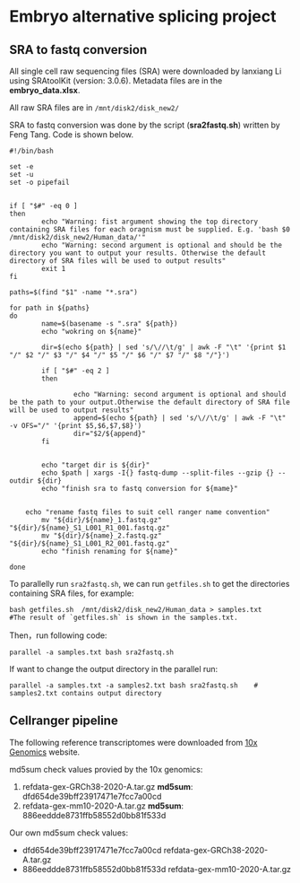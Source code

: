 # Embryo alternative splicing project


## SRA to fastq conversion

All single cell raw sequencing files (SRA) were downloaded by lanxiang Li using SRAtoolKit (version: 3.0.6). Metadata files are in the **embryo_data.xlsx**.

All raw SRA files are in `/mnt/disk2/disk_new2/`

SRA to fastq conversion was done by the script (**sra2fastq.sh**) written by Feng Tang. Code is shown below. 

	#!/bin/bash

	set -e
	set -u
	set -o pipefail


	if [ "$#" -eq 0 ]
	then
        	echo "Warning: fist argument showing the top directory containing SRA files for each oragnism must be supplied. E.g. 'bash $0 /mnt/disk2/disk_new2/Human_data/'"
        	echo "Warning: second argument is optional and should be the directory you want to output your results. Otherwise the default directory of SRA files will be used to output results"
        	exit 1
	fi

	paths=$(find "$1" -name "*.sra")

	for path in ${paths}
	do
        	name=$(basename -s ".sra" ${path})
        	echo "wokring on ${name}"

        	dir=$(echo ${path} | sed 's/\//\t/g' | awk -F "\t" '{print $1 "/" $2 "/" $3 "/" $4 "/" $5 "/" $6 "/" $7 "/" $8 "/"}')

        	if [ "$#" -eq 2 ]
        	then

                	echo "Warning: second argument is optional and should be the path to your output.Otherwise the default directory of SRA file will be used to output results"
                	append=$(echo ${path} | sed 's/\//\t/g' | awk -F "\t" -v OFS="/" '{print $5,$6,$7,$8}')
                	dir="$2/${append}"
        	fi


        	echo "target dir is ${dir}"
        	echo $path | xargs -I{} fastq-dump --split-files --gzip {} --outdir ${dir}
        	echo "finish sra to fastq conversion for ${mame}"

		
		echo "rename fastq files to suit cell ranger name convention"
        	mv "${dir}/${name}_1.fastq.gz" "${dir}/${name}_S1_L001_R1_001.fastq.gz"
        	mv "${dir}/${name}_2.fastq.gz" "${dir}/${name}_S1_L001_R2_001.fastq.gz"
        	echo "finish renaming for ${name}"

	done


To parallelly run `sra2fastq.sh`, we can run `getfiles.sh` to get the directories containing SRA files, for example:
	
	bash getfiles.sh  /mnt/disk2/disk_new2/Human_data > samples.txt     #The result of `getfiles.sh` is shown in the samples.txt. 

Then，run following code:
	
	parallel -a samples.txt bash sra2fastq.sh

If want to change the output directory in the parallel run:
	
	parallel -a samples.txt -a samples2.txt bash sra2fastq.sh    # samples2.txt contains output directory


## Cellranger pipeline

The following reference transcriptomes were downloaded from [10x Genomics](https://www.10xgenomics.com/support/software/cell-ranger/downloads#reference-downloads) website. 

md5sum check values provied by the 10x genomics:
1. refdata-gex-GRCh38-2020-A.tar.gz      **md5sum**: dfd654de39bff23917471e7fcc7a00cd
2. refdata-gex-mm10-2020-A.tar.gz        **md5sum**: 886eeddde8731ffb58552d0bb81f533d 		

Our own md5sum check values:
- dfd654de39bff23917471e7fcc7a00cd       refdata-gex-GRCh38-2020-A.tar.gz
- 886eeddde8731ffb58552d0bb81f533d       refdata-gex-mm10-2020-A.tar.gz

